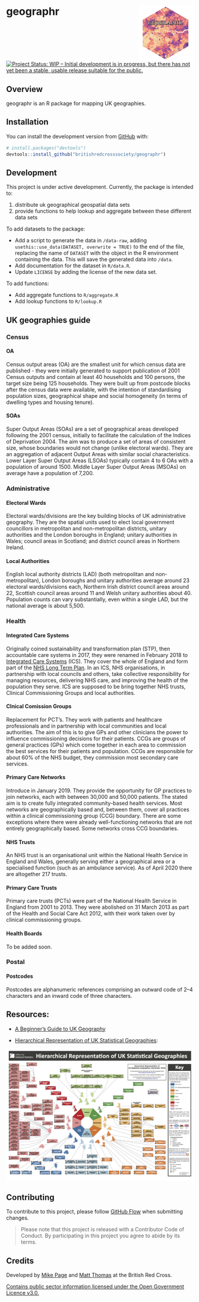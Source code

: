 
<!-- README.md is generated from README.Rmd. Please edit that file -->

# geographr <img src='man/figures/logo.png' align="right" height="150" /></a>

<!-- badges: start -->

[![Project Status: WIP – Initial development is in progress, but there
has not yet been a stable, usable release suitable for the
public.](https://www.repostatus.org/badges/latest/wip.svg)](https://www.repostatus.org/#wip)
<!-- badges: end -->

## Overview

geographr is an R package for mapping UK geographies.

## Installation

You can install the development version from
[GitHub](https://github.com/) with:

``` r
# install.packages("devtools")
devtools::install_github("britishredcrosssociety/geographr")
```

## Development

This project is under active development. Currently, the package is
intended to:

1.  distribute uk geographical geospatial data sets  
2.  provide functions to help lookup and aggregate between these
    different data sets

To add datasets to the package:

-   Add a script to generate the data in `/data-raw`, adding
    `usethis::use_data(DATASET, overwrite = TRUE)` to the end of the
    file, replacing the name of `DATASET` with the object in the R
    environment containing the data. This will save the generated data
    into `/data`.
-   Add documentation for the dataset in `R/data.R`.
-   Update `LICENSE` by adding the license of the new data set.

To add functions:

-   Add aggregate functions to `R/aggregate.R`
-   Add lookup functions to `R/lookup.R`

## UK geographies guide

### Census

#### OA

Census output areas (OA) are the smallest unit for which census data are
published - they were initially generated to support publication of 2001
Census outputs and contain at least 40 households and 100 persons, the
target size being 125 households. They were built up from postcode
blocks after the census data were available, with the intention of
standardising population sizes, geographical shape and social
homogeneity (in terms of dwelling types and housing tenure).

#### SOAs

Super Output Areas (SOAs) are a set of geographical areas developed
following the 2001 census, initially to facilitate the calculation of
the Indices of Deprivation 2004. The aim was to produce a set of areas
of consistent size, whose boundaries would not change (unlike electoral
wards). They are an aggregation of adjacent Output Areas with similar
social characteristics. Lower Layer Super Output Areas (LSOAs) typically
contain 4 to 6 OAs with a population of around 1500. Middle Layer Super
Output Areas (MSOAs) on average have a population of 7,200.

### Administrative

#### Electoral Wards

Electoral wards/divisions are the key building blocks of UK
administrative geography. They are the spatial units used to elect local
government councillors in metropolitan and non-metropolitan districts,
unitary authorities and the London boroughs in England; unitary
authorities in Wales; council areas in Scotland; and district council
areas in Northern Ireland.

#### Local Authorities

English local authority districts (LAD) (both metropolitan and
non-metropolitan), London boroughs and unitary authorities average
around 23 electoral wards/divisions each, Northern Irish district
council areas around 22, Scottish council areas around 11 and Welsh
unitary authorities about 40. Population counts can vary substantially,
even within a single LAD, but the national average is about 5,500.

### Health

#### Integrated Care Systems

Originally coined sustainability and transformation plan (STP), then
accountable care systems in 2017, they were renamed in February 2018 to
[Integrated Care
Systems](https://www.england.nhs.uk/integratedcare/integrated-care-systems/)
(ICS). They cover the whole of England and form part of the [NHS Long
Term Plan](https://en.wikipedia.org/wiki/NHS_Long_Term_Plan). In an ICS,
NHS organisations, in partnership with local councils and others, take
collective responsibility for managing resources, delivering NHS care,
and improving the health of the population they serve. ICS are supposed
to be bring together NHS trusts, Clinical Commissioning Groups and local
authorities.

#### Clnical Comission Groups

Replacement for PCT’s. They work with patients and healthcare
professionals and in partnership with local communities and local
authorities. The aim of this is to give GPs and other clinicians the
power to influence commissioning decisions for their patients. CCGs are
groups of general practices (GPs) which come together in each area to
commission the best services for their patients and population. CCGs are
responsible for about 60% of the NHS budget, they commission most
secondary care services.

#### Primary Care Networks

Introduce in January 2019. They provide the opportunity for GP practices
to join networks, each with between 30,000 and 50,000 patients. The
stated aim is to create fully integrated community-based health
services. Most networks are geographically based and, between them,
cover all practices within a clinical commissioning group (CCG)
boundary. There are some exceptions where there were already
well-functioning networks that are not entirely geographically based.
Some networks cross CCG boundaries.

#### NHS Trusts

An NHS trust is an organisational unit within the National Health
Service in England and Wales, generally serving either a geographical
area or a specialised function (such as an ambulance service). As of
April 2020 there are altogether 217 trusts.

#### Primary Care Trusts

Primary care trusts (PCTs) were part of the National Health Service in
England from 2001 to 2013. They were abolished on 31 March 2013 as part
of the Health and Social Care Act 2012, with their work taken over by
clinical commissioning groups.

#### Health Boards

To be added soon.

### Postal

#### Postcodes

Postcodes are alphanumeric references comprising an outward code of 2–4
characters and an inward code of three characters.

## Resources:

-   [A Beginner’s Guide to UK
    Geography](https://ago-item-storage.s3.us-east-1.amazonaws.com/86ebfbad61c941bebbc7edbf2b985efe/A_Beginners_Guide_to_UK_Geography_%282020%29_v1.0.pdf?X-Amz-Security-Token=IQoJb3JpZ2luX2VjENf%2F%2F%2F%2F%2F%2F%2F%2F%2F%2FwEaCXVzLWVhc3QtMSJIMEYCIQDePLKKcoYp%2F%2B6gHqdY0UOE0iitTLZIic46rd6HNLFj%2BgIhAM%2FPmaYOksAyoE9nxGS%2BavQk7VcATCuMok7jtuzoJIlVKr0DCMD%2F%2F%2F%2F%2F%2F%2F%2F%2F%2FwEQABoMNjA0NzU4MTAyNjY1Igx%2F4kGXt6IKHOzH0scqkQNrPfE1IRfsZ4mPusOlaJ%2BXyYxsPjchwMd7fDDnsfQ4SVcEHN4bWYzZR54NmjGSI%2BBrns%2BPsSIFMXAKnZMEnsD7j6Gu1aCOW7G0EYnGjcvXWPahl4UwrUcfc9vTsycPPEUmbpt8kVC6YugX7OtgsgXwp5X%2BEo50BbMhuDSLyJHGelYxXlTOdbiZrZ61ziDkL4%2BrvOpOd7G2g6oOjh1QRit15ZjcBnReeEhN55c35cK05qXa%2ButlRamqDrKfgW9SF9kZ8G3g0Bl6Z2YoPJwK4ryHIW5DcOS%2Bzid%2FGpFw%2FD1G4Px1BpPblug8OJ0dxGnzIfqhXOKWpNShTjUMlIvAPzPHedKrnx0t3Eo3yhgWHwwy4bJuX1eaoSv1D8%2FodMvGJVdrEE7I0SNIHwcmbvD6I%2BMScXCBLr3T%2BkycFx7QyIoIgm81YI1XJjaMmwQqfMje8f%2Blvh9hY2a%2BjiI0nG55Qd4jpC3jq5VmTpRW8r7oq7zRsIoa99OKQPAa8LyexmqiDYsZBl1AN6ouett1Nnfajr1YjjCAqOCABjrqARwl14wNOvA7oEfBiZnIlImd%2FluOw242VlVCjqVahE1OH%2FPVp7n%2BMtFeeW4gM1VcaM7N3MUZCCXqAWMywKTa2hvoXt2UCOFfHC9aT%2BpoCwuQAt4V9pV1yW%2B5r6QYZcCWUjhs3kJvT5Kcf6%2Fsie1TBCBPolwm8bQ4526JWyLN2sxXI9rrSMDotJt1sgkV6xC6%2F2O3imWcteLsWXOLG%2BoBI38i4xHs2mRS9%2F%2BHHNA8EpXlxBXgrQoHADW0DCLOHNNPx8bULTVBXB9EdewoD9Ws0e1qHLo8bJMAEj83U%2BpgMLeZSuW4OEIRY%2FKaqw%3D%3D&X-Amz-Algorithm=AWS4-HMAC-SHA256&X-Amz-Date=20210201T162450Z&X-Amz-SignedHeaders=host&X-Amz-Expires=300&X-Amz-Credential=ASIAYZTTEKKEWJADVX4Z%2F20210201%2Fus-east-1%2Fs3%2Faws4_request&X-Amz-Signature=9870cddc8ff4f3e2e1cc10802e079b2c2548334659b33f03853aa33ec061b8db)

-   [Hierarchical Representation of UK Statistical
    Geographies](https://ago-item-storage.s3.us-east-1.amazonaws.com/c2eb89ab698144bf825873c1ae161c06/hierarchy_poster_v2.9_DEC_2020_A3.pdf?X-Amz-Security-Token=IQoJb3JpZ2luX2VjENn%2F%2F%2F%2F%2F%2F%2F%2F%2F%2FwEaCXVzLWVhc3QtMSJHMEUCIQDAL%2FT0GCi8M4ch%2BKZhePRnEqg570td%2Bq1%2BQsHm8Bk7rAIgEODOCg%2BzG5NNDM7ttvYHkglQ1api0q8DzOwn5C8fkfYqvQMIwf%2F%2F%2F%2F%2F%2F%2F%2F%2F%2FARAAGgw2MDQ3NTgxMDI2NjUiDPWhmGDGAtKVDrhj%2FyqRA5wSnsEpPXSefA2SiRZPp5VEuQrmBVwkNk4cC1GTQPB%2Fq904en17D%2FwdbD6ULn06InAt%2FNfTlvwL%2FfOiWM%2FLtueChurCHq3uqBk0sb2fuiCx8WTvyC76xdYweNf%2FrbKZXxp7R35hO6aSBpuOXm5iJjdp4jZOcjoJ2C2TbZwJai8t3QRvZpMpmlP6mX%2BaMpYbrGfPeq1TJRUW7jiYysBwiPgrGnyuIOyt15aYC2mAslP%2B3kZQLDVNTXBILjVNaexwa3LvC2uzGyrwN51l2AgOAvvVDIhWNsoJiuJFCdBHdRAUzqfwHNCLW2nQMH34mJN%2FqqHBk5tfD%2FAB2NJa4g9KpayhmMeLnXN4%2BMFSlSjHiCHTtrex%2FO7u829LwU%2BQaxDQRCfxDIKdmYoNSeNPT3gGd34GDEgjdqw0d7dBOYCn6gAgo2saeQgxbsnS7xOmXWCtUAmiLyW%2FIdSgcmibrlvhEyDWDz5Hk3JazEQumZYuRMw7hObULpFu1NNfS%2B1%2B315jCvgxExQnJ2aVyCKhI1pVfjzUMLfN4IAGOusBxtOpXGw%2B1CtcsIqGS45TxYfJWp32Z%2BxcyrIWHVpP%2BkP%2F7nFnPI3Pqdz5mxUNZOFPH7h1nJr%2BJEp0ozKozoTdldI9rvkx4B1UmQB99gWpPREaKD44FqFQO58lSl%2BT8IK67fAy1WTT3Qm6avFEV0fkO%2Fx0aOjXIVdR%2F3h4P39f%2Fe13JvTd%2FJPv8YSTOb9HD0NfkYNZaupjWA0jSN86M9qWfSkTBqHW%2B0iWJgHH%2BC3HyAoUL%2FgDdDE4thaEGvYAWY8H4lKPWGQ3%2B3j84nzqibA%2Fz%2FO4JWt8oqNC9Qo30NEeQ6BUtQxlaB66%2Fz6Wqw%3D%3D&X-Amz-Algorithm=AWS4-HMAC-SHA256&X-Amz-Date=20210201T163018Z&X-Amz-SignedHeaders=host&X-Amz-Expires=300&X-Amz-Credential=ASIAYZTTEKKETT2RHOPR%2F20210201%2Fus-east-1%2Fs3%2Faws4_request&X-Amz-Signature=8e0897a4597f0d29ee589a6316b1070fd414a7d31ddb2cca1855bf915fd5e7b5):

<img src='man/figures/hierarchy-poster.png' align="centre"/>

## Contributing

To contribute to this project, please follow [GitHub
Flow](https://guides.github.com/introduction/flow/) when submitting
changes.

> Please note that this project is released with a Contributor Code of
> Conduct. By participating in this project you agree to abide by its
> terms.

## Credits

Developed by [Mike Page](https://github.com/MikeJohnPage) and [Matt
Thomas](https://twitter.com/matthewgthomas) at the British Red Cross.

[Contains public sector information licensed under the Open Government
Licence
v3.0.](http://www.nationalarchives.gov.uk/doc/open-government-licence/version/3/)
